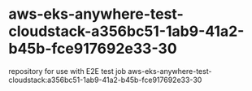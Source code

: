# aws-eks-anywhere-test-cloudstack-a356bc51-1ab9-41a2-b45b-fce917692e33-30
repository for use with E2E test job aws-eks-anywhere-test-cloudstack:a356bc51-1ab9-41a2-b45b-fce917692e33-30
